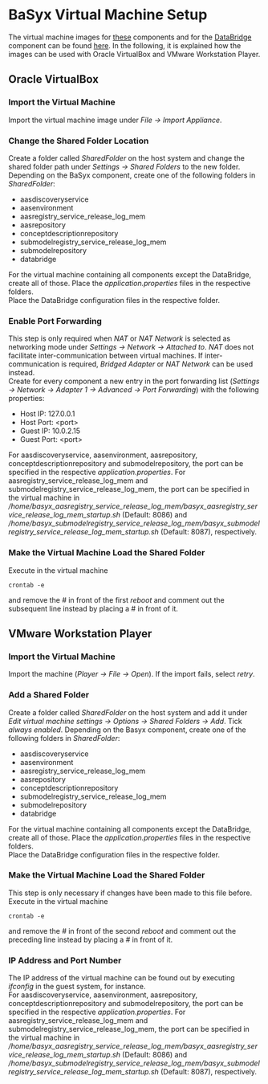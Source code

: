 # BaSyx Virtual Machine Setup
The virtual machine images for [these](../../basyx_components/v2/index.md) components and for the [DataBridge](../../basyx_components/databridge/index.md) component can be found [here](https://oc.iese.de/index.php/s/9JyJAuOlhh9vMUu?path=%2F). In the following, it is explained how the images can be used with Oracle VirtualBox and VMware Workstation Player.

## Oracle VirtualBox
### Import the Virtual Machine
Import the virtual machine image under *File -> Import Appliance*. 

### Change the Shared Folder Location
Create a folder called *SharedFolder* on the host system and change the shared folder path under *Settings -> Shared Folders* to the new folder. Depending on the BaSyx component, create one of the following folders in *SharedFolder*:

- aasdiscoveryservice
- aasenvironment
- aasregistry_service_release_log_mem
- aasrepository
- conceptdescriptionrepository
- submodelregistry_service_release_log_mem
- submodelrepository
- databridge

For the virtual machine containing all components except the DataBridge, create all of those. Place the *application.properties* files in the respective folders. <br>
Place the DataBridge configuration files in the respective folder.

### Enable Port Forwarding
This step is only required when *NAT* or *NAT Network* is selected as networking mode under *Settings -> Network -> Attached to*. *NAT* does not facilitate inter-communication between virtual machines. If inter-communication is required, *Bridged Adapter* or *NAT Network* can be used instead. <br>
Create for every component a new entry in the port forwarding list (*Settings -> Network -> Adapter 1 -> Advanced -> Port Forwarding*) with the following properties:
- Host IP: 127.0.0.1
- Host Port: \<port>
- Guest IP: 10.0.2.15
- Guest Port: \<port>

For aasdiscoveryservice, aasenvironment, aasrepository, conceptdescriptionrepository and submodelrepository, the port can be specified in the respective *application.properties*. For aasregistry_service_release_log_mem and submodelregistry_service_release_log_mem, the port can be specified in the virtual machine in */home/basyx_aasregistry_service_release_log_mem/basyx_aasregistry_service_release_log_mem_startup.sh* (Default: 8086) and */home/basyx_submodelregistry_service_release_log_mem/basyx_submodelregistry_service_release_log_mem_startup.sh* (Default: 8087), respectively.

### Make the Virtual Machine Load the Shared Folder
Execute in the virtual machine

    crontab -e

and remove the # in front of the first *reboot* and comment out the subsequent line instead by placing a # in front of it.


## VMware Workstation Player
### Import the Virtual Machine
Import the machine (*Player -> File -> Open*). If the import fails, select *retry*.

### Add a Shared Folder
Create a folder called *SharedFolder* on the host system and add it under *Edit virtual machine settings -> Options -> Shared Folders -> Add*. Tick *always enabled*. Depending on the Basyx component, create one of the following folders in *SharedFolder*:

- aasdiscoveryservice
- aasenvironment
- aasregistry_service_release_log_mem
- aasrepository
- conceptdescriptionrepository
- submodelregistry_service_release_log_mem
- submodelrepository
- databridge

For the virtual machine containing all components except the DataBridge, create all of those. Place the *application.properties* files in the respective folders. <br>
Place the DataBridge configuration files in the respective folder.

### Make the Virtual Machine Load the Shared Folder
This step is only necessary if changes have been made to this file before. <br>
Execute in the virtual machine

    crontab -e

and remove the # in front of the second *reboot* and comment out the preceding line instead by placing a # in front of it. 

### IP Address and Port Number
The IP address of the virtual machine can be found out by executing *ifconfig* in the guest system, for instance. <br>
For aasdiscoveryservice, aasenvironment, aasrepository, conceptdescriptionrepository and submodelrepository, the port can be specified in the respective *application.properties*. For aasregistry_service_release_log_mem and submodelregistry_service_release_log_mem, the port can be specified in the virtual machine in */home/basyx_aasregistry_service_release_log_mem/basyx_aasregistry_service_release_log_mem_startup.sh* (Default: 8086) and */home/basyx_submodelregistry_service_release_log_mem/basyx_submodelregistry_service_release_log_mem_startup.sh* (Default: 8087), respectively.

